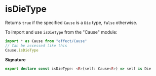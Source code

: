 # isDieType

Returns `true` if the specified `Cause` is a `Die` type, `false`
otherwise.

To import and use `isDieType` from the "Cause" module:

```ts
import * as Cause from "effect/Cause"
// Can be accessed like this
Cause.isDieType
```

**Signature**

```ts
export declare const isDieType: <E>(self: Cause<E>) => self is Die
```
